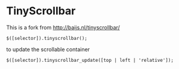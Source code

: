 TinyScrollbar
=============

This is a fork from <http://baijs.nl/tinyscrollbar/>

	$([selector]).tinyscrollbar();

to update the scrollable container

	$([selector]).tinyscrollbar_update([top | left | 'relative']);

